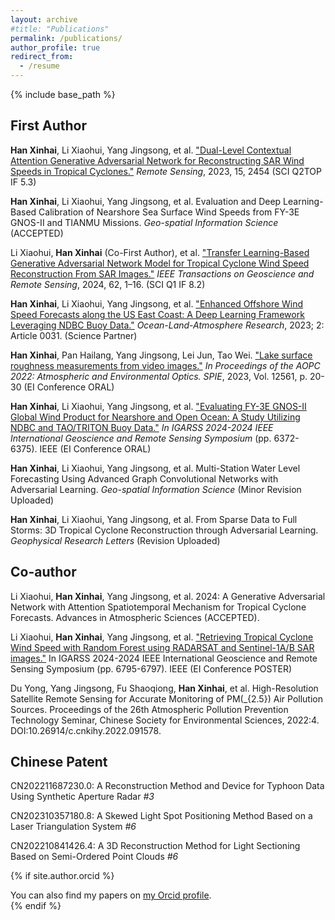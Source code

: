 ```yaml
---
layout: archive
#title: "Publications"
permalink: /publications/
author_profile: true
redirect_from:
  - /resume
---
```


{% include base_path %}

## First Author

**Han Xinhai**, Li Xiaohui, Yang Jingsong, et al. ["Dual-Level Contextual Attention Generative Adversarial Network for Reconstructing SAR Wind Speeds in Tropical Cyclones."](https://www.mdpi.com/2072-4292/15/9/2454) *Remote Sensing*, 2023, 15, 2454 (SCI Q2TOP IF 5.3)

**Han Xinhai**, Li Xiaohui, Yang Jingsong, et al. Evaluation and Deep Learning-Based Calibration of Nearshore Sea Surface Wind Speeds from FY-3E GNOS-II and TIANMU Missions. *Geo-spatial Information Science* (ACCEPTED)

Li Xiaohui, **Han Xinhai** (Co-First Author), et al. ["Transfer Learning-Based Generative Adversarial Network Model for Tropical Cyclone Wind Speed Reconstruction From SAR Images."](https://ieeexplore.ieee.org/abstract/document/10504291) *IEEE Transactions on Geoscience and Remote Sensing*, 2024, 62, 1–16. (SCI Q1 IF 8.2)

**Han Xinhai**, Li Xiaohui, Yang Jingsong, et al. ["Enhanced Offshore Wind Speed Forecasts along the US East Coast: A Deep Learning Framework Leveraging NDBC Buoy Data."](https://spj.science.org/doi/full/10.34133/olar.0031) *Ocean-Land-Atmosphere Research*, 2023; 2: Article 0031. (Science Partner)

**Han Xinhai**, Pan Hailang, Yang Jingsong, Lei Jun, Tao Wei. ["Lake surface roughness measurements from video images."](https://www.spiedigitallibrary.org/conference-proceedings-of-spie/12561/1256104/Lake-surface-roughness-measurements-from-video-images/10.1117/12.2647802.short#_=_) *In Proceedings of the AOPC 2022: Atmospheric and Environmental Optics. SPIE*, 2023, Vol. 12561, p. 20-30 (EI Conference ORAL)

**Han Xinhai**, Li Xiaohui, Yang Jingsong, et al. ["Evaluating FY-3E GNOS-II Global Wind Product for Nearshore and Open Ocean: A Study Utilizing NDBC and TAO/TRITON Buoy Data."](https://ieeexplore.ieee.org/abstract/document/10641681) *In IGARSS 2024-2024 IEEE International Geoscience and Remote Sensing Symposium* (pp. 6372-6375). IEEE (EI Conference ORAL)

**Han Xinhai**, Li Xiaohui, Yang Jingsong, et al. Multi-Station Water Level Forecasting Using Advanced Graph Convolutional Networks with Adversarial Learning. *Geo-spatial Information Science* (Minor Revision Uploaded)

**Han Xinhai**, Li Xiaohui, Yang Jingsong, et al. From Sparse Data to Full Storms: 3D Tropical Cyclone Reconstruction through Adversarial Learning. *Geophysical Research Letters* (Revision Uploaded)

## Co-author

Li Xiaohui, **Han Xinhai**, Yang Jingsong, et al. 2024: A Generative Adversarial Network with Attention Spatiotemporal Mechanism for Tropical Cyclone Forecasts. Advances in Atmospheric Sciences (ACCEPTED).

Li Xiaohui, **Han Xinhai**, Yang Jingsong, et al. ["Retrieving Tropical Cyclone Wind Speed with Random Forest using RADARSAT and Sentinel-1A/B SAR images."](https://ieeexplore.ieee.org/abstract/document/10641454) In IGARSS 2024-2024 IEEE International Geoscience and Remote Sensing Symposium (pp. 6795-6797). IEEE (EI Conference POSTER)

Du Yong, Yang Jingsong, Fu Shaoqiong, **Han Xinhai**, et al. High-Resolution Satellite Remote Sensing for Accurate Monitoring of PM\(_{2.5}\) Air Pollution Sources. Proceedings of the 26th Atmospheric Pollution Prevention Technology Seminar, Chinese Society for Environmental Sciences, 2022:4. DOI:10.26914/c.cnkihy.2022.091578.

## Chinese Patent

CN202211687230.0: A Reconstruction Method and Device for Typhoon Data Using Synthetic Aperture Radar *#3*

CN202310357180.8: A Skewed Light Spot Positioning Method Based on a Laser Triangulation System *#6*

CN202210841426.4: A 3D Reconstruction Method for Light Sectioning Based on Semi-Ordered Point Clouds *#6*
    
{% if site.author.orcid %}
  <div class="wordwrap">You can also find my papers on <a href="{{site.author.orcid}}">my Orcid profile</a>.</div>
{% endif %}
